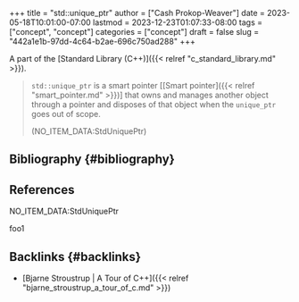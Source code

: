 +++
title = "std::unique_ptr"
author = ["Cash Prokop-Weaver"]
date = 2023-05-18T10:01:00-07:00
lastmod = 2023-12-23T01:07:33-08:00
tags = ["concept", "concept"]
categories = ["concept"]
draft = false
slug = "442a1e1b-97dd-4c64-b2ae-696c750ad288"
+++

A part of the [Standard Library (C++)]({{< relref "c_standard_library.md" >}}).

> `std::unique_ptr` is a smart pointer [[Smart pointer]({{< relref "smart_pointer.md" >}})] that owns and manages another object through a pointer and disposes of that object when the `unique_ptr` goes out of scope.
>
> (NO_ITEM_DATA:StdUniquePtr)


## Bibliography {#bibliography}

## References

<style>.csl-entry{text-indent: -1.5em; margin-left: 1.5em;}</style><div class="csl-bib-body">
  <div class="csl-entry">NO_ITEM_DATA:StdUniquePtr</div>
</div>

foo1


## Backlinks {#backlinks}

-   [Bjarne Stroustrup | A Tour of C++]({{< relref "bjarne_stroustrup_a_tour_of_c.md" >}})
